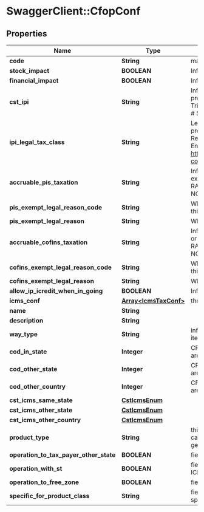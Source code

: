 # SwaggerClient::CfopConf

## Properties
Name | Type | Description | Notes
------------ | ------------- | ------------- | -------------
**code** | **String** | main unique identificator | 
**stock_impact** | **BOOLEAN** | Inform that the process has inventory impact. | [optional] 
**financial_impact** | **BOOLEAN** | Inform that the process has financial impact. | [optional] 
**cst_ipi** | **String** | Inform if this process is subject to IPI taxation on output process - &#39;50&#39; # Saída Tributada - &#39;51&#39; # Saída Tributável com Alíquota Zero - &#39;52&#39; # Saída Isenta - &#39;53&#39; # Saída Não-Tributada - &#39;54&#39; # Saída Imune  | [optional] 
**ipi_legal_tax_class** | **String** | Legal tax classificação for IPI (enquadramento) When the processo has CST IPI 52 or 54, is mandatory inform Reason Code, see Anexo XIV - Código de Enquadramento Legal do IPI from  http://www.nfe.fazenda.gov.br/portal/exibirArquivo.aspx?conteudo&#x3D;mCnJajU4BKU&#x3D;  | [optional] 
**accruable_pis_taxation** | **String** | Inform if this item by nature is subject to PIS taxation or exempt - &#39;T&#39; # TAXABLE - &#39;Z&#39; # TAXABLE WITH RATE&#x3D;0.00 - &#39;E&#39; # EXEMPT - &#39;H&#39; # SUSPENDED - &#39;N&#39; # NO TAXABLE  | [optional] 
**pis_exempt_legal_reason_code** | **String** | When exempt, taxable with zero, suspended, not taxable, this field holds the official code number | [optional] 
**pis_exempt_legal_reason** | **String** | When specifi reason, this field has the description | [optional] 
**accruable_cofins_taxation** | **String** | Inform if this item by nature is subject to COFINS taxation or exempt - &#39;T&#39; # TAXABLE - &#39;Z&#39; # TAXABLE WITH RATE&#x3D;0.00 - &#39;E&#39; # EXEMPT - &#39;H&#39; # SUSPENDED - &#39;N&#39; # NO TAXABLE  | [optional] 
**cofins_exempt_legal_reason_code** | **String** | When exempt, taxable with zero, suspended, not taxable, this field holds the official code number | [optional] 
**cofins_exempt_legal_reason** | **String** | When specifi reason, this field has the description | [optional] 
**allow_ip_icredit_when_in_going** | **BOOLEAN** | Inform that the process allow IPI credit to Input process | [optional] 
**icms_conf** | [**Array&lt;IcmsTaxConf&gt;**](IcmsTaxConf.md) | the map key is state code | [optional] 
**name** | **String** |  | 
**description** | **String** |  | [optional] 
**way_type** | **String** | inform if the transaction is an operation to internalizing item or value | [optional] 
**cod_in_state** | **Integer** | CFOP code (tax code operation) when the transactions are within the same state. | [optional] 
**cod_other_state** | **Integer** | CFOP code (tax code operation) when the transactions are to another state. | [optional] 
**cod_other_country** | **Integer** | CFOP code (tax code operation) when the transactions are to another country. | [optional] 
**cst_icms_same_state** | [**CstIcmsEnum**](CstIcmsEnum.md) |  | [optional] 
**cst_icms_other_state** | [**CstIcmsEnum**](CstIcmsEnum.md) |  | [optional] 
**cst_icms_other_country** | [**CstIcmsEnum**](CstIcmsEnum.md) |  | [optional] 
**product_type** | **String** | this field is used to define right CFOP, one operation type can be specialized to item product, item merchandise or generic | [optional] 
**operation_to_tax_payer_other_state** | **BOOLEAN** | field used to indicate an operation to ICMS tax payer | [optional] 
**operation_with_st** | **BOOLEAN** | field used to indicate an operation to items sibject to ICMS-ST | [optional] 
**operation_to_free_zone** | **BOOLEAN** | field used to indicate an operation to free zone | [optional] 
**specific_for_product_class** | **String** | field used to indicate an operation to some product class specifically | [optional] 



